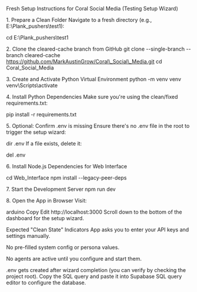 Fresh Setup Instructions for Coral Social Media (Testing Setup Wizard)



1\. Prepare a Clean Folder
Navigate to a fresh directory (e.g., E:\\Plank\_pushers\\test1):

cd E:\\Plank\_pushers\\test1



2\. Clone the cleared-cache branch from GitHub
git clone --single-branch --branch cleared-cache https://github.com/MarkAustinGrow/Coral\_Social\_Media.git
cd Coral\_Social\_Media



3\. Create and Activate Python Virtual Environment
python -m venv venv
venv\\Scripts\\activate



4\. Install Python Dependencies
Make sure you're using the clean/fixed requirements.txt:

pip install -r requirements.txt



5\. Optional: Confirm .env is missing
Ensure there's no .env file in the root to trigger the setup wizard:

dir .env
If a file exists, delete it:

del .env



6\. Install Node.js Dependencies for Web Interface

cd Web\_Interface
npm install --legacy-peer-deps



7\. Start the Development Server
npm run dev



8\. Open the App in Browser
Visit:

arduino
Copy
Edit
http://localhost:3000
Scroll down to the bottom of the dashboard for the setup wizard.



Expected "Clean State" Indicators
App asks you to enter your API keys and settings manually.

No pre-filled system config or persona values.

No agents are active until you configure and start them.

.env gets created after wizard completion (you can verify by checking the project root).
Copy the SQL query and paste it into Supabase SQL query editor to configure the database.

